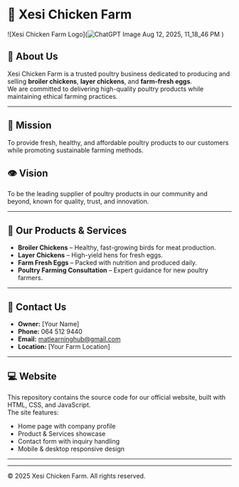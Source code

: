 # 🐔 Xesi Chicken Farm

![Xesi Chicken Farm Logo](![ChatGPT Image Aug 12, 2025, 11_18_46 PM](https://github.com/user-attachments/assets/277c9a8b-0831-4c52-aeca-201989f3151b)
) <!-- Replace with your logo file path -->

## 🌱 About Us
Xesi Chicken Farm is a trusted poultry business dedicated to producing and selling **broiler chickens**, **layer chickens**, and **farm-fresh eggs**.  
We are committed to delivering high-quality poultry products while maintaining ethical farming practices.

---

## 🎯 Mission
To provide fresh, healthy, and affordable poultry products to our customers while promoting sustainable farming methods.

## 👁️ Vision
To be the leading supplier of poultry products in our community and beyond, known for quality, trust, and innovation.

---

## 🐓 Our Products & Services
- **Broiler Chickens** – Healthy, fast-growing birds for meat production.
- **Layer Chickens** – High-yield hens for fresh eggs.
- **Farm Fresh Eggs** – Packed with nutrition and produced daily.
- **Poultry Farming Consultation** – Expert guidance for new poultry farmers.

---

## 📍 Contact Us
- **Owner:** [Your Name]  
- **Phone:** 064 512 9440  
- **Email:** matlearninghub@gmail.com  
- **Location:** [Your Farm Location]  

---

## 💻 Website
This repository contains the source code for our official website, built with HTML, CSS, and JavaScript.  
The site features:
- Home page with company profile  
- Product & Services showcase  
- Contact form with inquiry handling  
- Mobile & desktop responsive design  

---


---

© 2025 Xesi Chicken Farm. All rights reserved.
